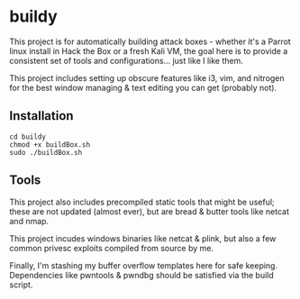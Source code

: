 # buildy

This project is for automatically building attack boxes - whether it's a Parrot linux install in Hack the Box or a fresh Kali VM, the goal here is to provide a consistent set of tools and configurations... just like I like them.

This project includes setting up obscure features like i3, vim, and nitrogen for the best window managing & text editing you can get (probably not).

## Installation
  ```git clone https://github.com/ninjabat/buildy.git 
  cd buildy
  chmod +x buildBox.sh
  sudo ./buildBox.sh
  ```
  
## Tools 
This project also includes precompiled static tools that might be useful; these are not updated (almost ever), but are bread & butter tools like netcat and nmap.  

This project incudes windows binaries like netcat & plink, but also a few common privesc exploits compiled from source by me.

Finally, I'm stashing my buffer overflow templates here for safe keeping.  Dependencies like pwntools & pwndbg should be satisfied via the build script.
